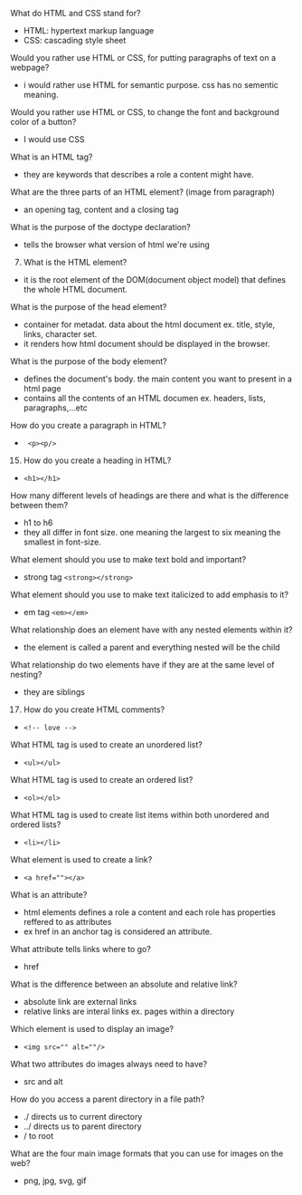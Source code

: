 What do HTML and CSS stand for?
- HTML: hypertext markup language
- CSS: cascading style sheet

Would you rather use HTML or CSS, for putting paragraphs of text on a webpage?
- i would rather use HTML for semantic purpose. css has no sementic meaning.

Would you rather use HTML or CSS, to change the font and background color of a button?
- I would use CSS

What is an HTML tag? 
- they are keywords that describes a role a content might have.

What are the three parts of an HTML element? (image from paragraph)
- an opening tag, content and a closing tag

What is the purpose of the doctype declaration?
- tells the browser what version of html we're using

7. What is the HTML element?
- it is the root element of the DOM(document object model) that defines the whole HTML document.

What is the purpose of the head element?
- container for metadat. data about the html document ex. title, style, links, character set.
- it renders how html document should be displayed in the browser.

What is the purpose of the body element?
- defines the document's body. the main content you want to present in a html page
- contains all the contents of an HTML documen ex. headers, lists, paragraphs,...etc

How do you create a paragraph in HTML?
- `` <p><p/>``

15. How do you create a heading in HTML?
-  ``<h1></h1>``

How many different levels of headings are there and what is the difference between them?
- h1 to h6
- they all differ in font size. one meaning the largest to six meaning the smallest in font-size.

What element should you use to make text bold and important?
- strong tag ``<strong></strong>``

What element should you use to make text italicized to add emphasis to it?
- em tag ``<em></em>``

What relationship does an element have with any nested elements within it?
- the element is called a parent and everything nested will be the child

What relationship do two elements have if they are at the same level of nesting?
- they are siblings

17. How do you create HTML comments?
- ``<!-- love -->``

What HTML tag is used to create an unordered list?
- ``<ul></ul>``

What HTML tag is used to create an ordered list?
- ``<ol></ol>``

What HTML tag is used to create list items within both unordered and ordered lists?
- ``<li></li>``

What element is used to create a link?
- ``<a href=""></a>``

What is an attribute?
- html elements defines a role a content and each role has properties reffered to as attributes
- ex href in an anchor tag is considered an attribute.

What attribute tells links where to go?
- href

What is the difference between an absolute and relative link?
- absolute link are external links
- relative links are interal links ex. pages within a directory

Which element is used to display an image?
- ``<img src="" alt=""/>``

What two attributes do images always need to have?
- src and alt

How do you access a parent directory in a file path?
- ./ directs us to current directory
- ../ directs us to parent directory
- / to root

What are the four main image formats that you can use for images on the web?
- png, jpg, svg, gif

